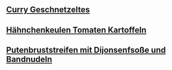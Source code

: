 [Curry Geschnetzeltes](curry-geschnetzeltes.md)
---------
[Hähnchenkeulen Tomaten Kartoffeln](haehnchen-tomaten-kartoffeln-backofen.md)
---------
[Putenbruststreifen mit Dijonsenfsoße und Bandnudeln](putenbrust_dijonsenf.md)
---------
